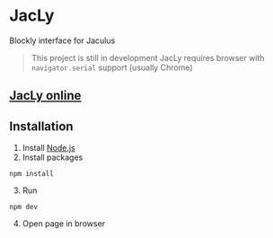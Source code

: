 # JacLy
Blockly interface for Jaculus

> This project is still in development
> JacLy requires browser with `navigator.serial` support (usually Chrome)

## [JacLy online](https://jacly.robotikabrno.cz/)

## Installation
1. Install [Node.js](https://nodejs.org/en/download/)
2. Install packages
```
npm install
```
3. Run
```
npm dev
```
4. Open page in browser
